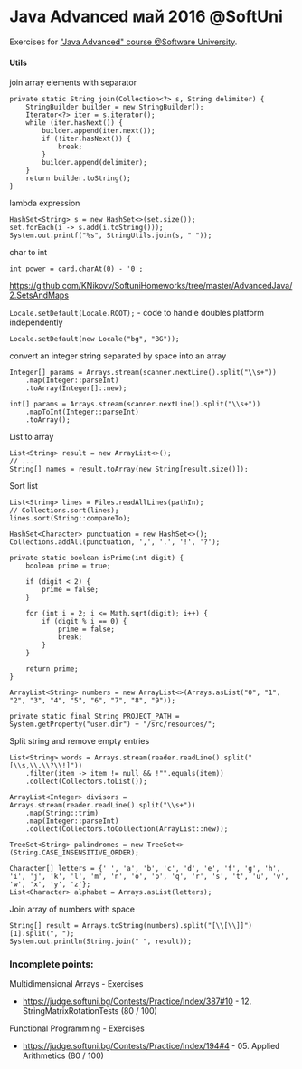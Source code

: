# Java Advanced май 2016 @SoftUni

Exercises for ["Java Advanced" course @Software University](https://softuni.bg/trainings/1377/advanced-java-may-2016).

#### Utils

join array elements with separator

```
private static String join(Collection<?> s, String delimiter) {
    StringBuilder builder = new StringBuilder();
    Iterator<?> iter = s.iterator();
    while (iter.hasNext()) {
        builder.append(iter.next());
        if (!iter.hasNext()) {
            break;
        }
        builder.append(delimiter);
    }
    return builder.toString();
}
```

lambda expression

```
HashSet<String> s = new HashSet<>(set.size());
set.forEach(i -> s.add(i.toString()));
System.out.printf("%s", StringUtils.join(s, " "));
```

char to int

`int power = card.charAt(0) - '0';`


https://github.com/KNikovv/SoftuniHomeworks/tree/master/AdvancedJava/2.SetsAndMaps

`Locale.setDefault(Locale.ROOT);` - code to handle doubles platform independently 

`Locale.setDefault(new Locale("bg", "BG"));`

convert an integer string separated by space into an array

```
Integer[] params = Arrays.stream(scanner.nextLine().split("\\s+"))
    .map(Integer::parseInt)
    .toArray(Integer[]::new);
```
```
int[] params = Arrays.stream(scanner.nextLine().split("\\s+"))
    .mapToInt(Integer::parseInt)
    .toArray();
```

List to array
```
List<String> result = new ArrayList<>();
// ...
String[] names = result.toArray(new String[result.size()]);
```

Sort list

```
List<String> lines = Files.readAllLines(pathIn);
// Collections.sort(lines);
lines.sort(String::compareTo);
```

```
HashSet<Character> punctuation = new HashSet<>();
Collections.addAll(punctuation, ',', '.', '!', '?');
```

```
private static boolean isPrime(int digit) {
    boolean prime = true;
        
    if (digit < 2) {
        prime = false;
    }

    for (int i = 2; i <= Math.sqrt(digit); i++) {
        if (digit % i == 0) {
            prime = false;
            break;
        }
    }

    return prime;
}
```

```
ArrayList<String> numbers = new ArrayList<>(Arrays.asList("0", "1", "2", "3", "4", "5", "6", "7", "8", "9"));
```

```
private static final String PROJECT_PATH = System.getProperty("user.dir") + "/src/resources/";
```

Split string and remove empty entries

```
List<String> words = Arrays.stream(reader.readLine().split("[\\s,\\.\\?\\!]"))
    .filter(item -> item != null && !"".equals(item))
    .collect(Collectors.toList());
```

```
ArrayList<Integer> divisors = Arrays.stream(reader.readLine().split("\\s+"))
    .map(String::trim)
    .map(Integer::parseInt)
    .collect(Collectors.toCollection(ArrayList::new));
```

```
TreeSet<String> palindromes = new TreeSet<>(String.CASE_INSENSITIVE_ORDER);
```

```
Character[] letters = {' ', 'a', 'b', 'c', 'd', 'e', 'f', 'g', 'h', 'i', 'j', 'k', 'l', 'm', 'n', 'o', 'p', 'q', 'r', 's', 't', 'u', 'v', 'w', 'x', 'y', 'z'};
List<Character> alphabet = Arrays.asList(letters);
```

Join array of numbers with space

```
String[] result = Arrays.toString(numbers).split("[\\[\\]]")[1].split(", ");
System.out.println(String.join(" ", result));
```

### Incomplete points: 

Multidimensional Arrays - Exercises
- https://judge.softuni.bg/Contests/Practice/Index/387#10 - 12. StringMatrixRotationTests (80 / 100) 

Functional Programming - Exercises
- https://judge.softuni.bg/Contests/Practice/Index/194#4 - 05. Applied Arithmetics (80 / 100)













